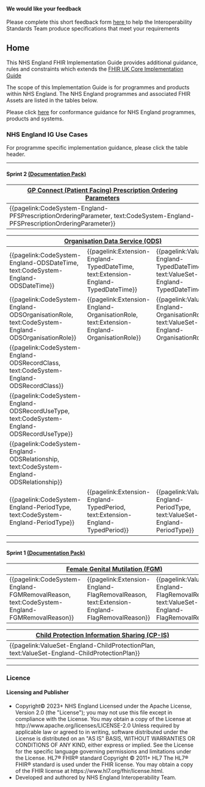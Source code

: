 <div markdown="span" class="alert alert-warning" role="alert"><h4><i class="fa fa-info-circle"></i> We would like your feedback</h4>
Please complete this short feedback form <a href="https://forms.office.com/e/4eE3dDACDS">here </a>to help the Interoperability Standards Team produce 
specifications that meet your requirements 
</div>

## Home 

This NHS England FHIR Implementation Guide provides additional guidance, rules and constraints which extends the <a href="https://simplifier.net/guide/uk-core-implementation-guide-stu3-sequence?version=current" target="_blank">FHIR UK Core Implementation Guide</a>

The scope of this Implementation Guide is for programmes and products within NHS England. The NHS England programmes and associated FHIR Assets are listed in the tables below.

Please click [here](https://simplifier.net/guide/nhs-england-implementation-guide-stu1/Home/Guidance/Conformance.page.md?version=current) for conformance guidance for NHS England programmes, products and systems. <br>

### NHS England IG Use Cases

For programme specific implementation guidance, please click the table header.

---

<h4>Sprint 2 <a href="https://simplifier.net/guide/nhs-england-ig-clinical-and-technical-assurance-doc-pack?version=1.1.0-sprint-2-review">(Documentation Pack)</a></h4>

<table class="regular assets" style="width:100%">
 <thead>
   <tr>
     <th colspan="1"><a href="https://simplifier.net/guide/gp-connect--patient-facing-services--prescriptions?version=current">GP Connect (Patient Facing) Prescription Ordering Parameters</a></th>
  </tr>
 </thead>
 <tbody>
   <tr>
    <td>
      {{pagelink:CodeSystem-England-PFSPrescriptionOrderingParameter, text:CodeSystem-England-PFSPrescriptionOrderingParameter}}
    </td>
   </tr>
  </tbody>
</table>

<table class="regular assets" style="width:100%">
  <thead>
   <tr>
     <th colspan="3"><a href="https://simplifier.net/guide/organisational-data-services?version=current">Organisation Data Service (ODS)</a></th>
   </tr>
  </thead>
  <tbody>
   <tr>
    <td>
      {{pagelink:CodeSystem-England-ODSDateTime, text:CodeSystem-England-ODSDateTime}}
    </td>
    <td>
      {{pagelink:Extension-England-TypedDateTime, text:Extension-England-TypedDateTime}}
    </td>
    <td>
      {{pagelink:ValueSet-England-TypedDateTime, text:ValueSet-England-TypedDateTime}}
    </td>
   </tr>
   <tr>
    <td>
      {{pagelink:CodeSystem-England-ODSOrganisationRole, text:CodeSystem-England-ODSOrganisationRole}}
    </td>
    <td>
      {{pagelink:Extension-England-OrganisationRole, text:Extension-England-OrganisationRole}}
    </td>
    <td>
      {{pagelink:ValueSet-England-OrganisationRole, text:ValueSet-England-OrganisationRole}}
    </td>
   </tr>
   <tr>
    <td>
      {{pagelink:CodeSystem-England-ODSRecordClass, text:CodeSystem-England-ODSRecordClass}}
    </td>
   </tr>
   <tr>
    <td>
      {{pagelink:CodeSystem-England-ODSRecordUseType, text:CodeSystem-England-ODSRecordUseType}}
    </td>
   </tr>
   <tr>
    <td>
      {{pagelink:CodeSystem-England-ODSRelationship, text:CodeSystem-England-ODSRelationship}}
    </td>
   </tr>
   <tr>
    <td>
      {{pagelink:CodeSystem-England-PeriodType, text:CodeSystem-England-PeriodType}}
    </td>
    <td>
      {{pagelink:Extension-England-TypedPeriod, text:Extension-England-TypedPeriod}}
    </td>
    <td>
      {{pagelink:ValueSet-England-PeriodType, text:ValueSet-England-PeriodType}}
    </td>
   </tr>
  </tbody>
</table>

---

<h4>Sprint 1 <a href="https://simplifier.net/guide/nhs-england-ig-clinical-and-technical-assurance-doc-pack?version=1.0.0-sprint-1-review">(Documentation Pack)</a></h4>

<table class="regular assets" style="width:100%">
 <thead>
   <tr>
     <th colspan="3"><a href="https://simplifier.net/guide/female-genital-mutilation-implementation-guide2?version=current">Female Genital Mutilation (FGM)</a></th>
  </tr>
 </thead>
 <tbody>
   <tr>
    <td>
      {{pagelink:CodeSystem-England-FGMRemovalReason, text:CodeSystem-England-FGMRemovalReason}} 
    </td>
	 <td>
      {{pagelink:Extension-England-FlagRemovalReason, text:Extension-England-FlagRemovalReason}} 
    </td>
    <td>
      {{pagelink:ValueSet-England-FlagRemovalReason, text:ValueSet-England-FlagRemovalReason}} 
    </td>
   </tr>
  </tbody>
</table>

<table class="regular assets" style="width:100%">
 <thead>
   <tr>
     <th colspan="1"><a href="https://simplifier.net/guide/child-protection---information-sharing--cp-is--api-consumer-impl?version=current">Child Protection Information Sharing (CP-IS)</a></th>
  </tr>
 </thead>
 <tbody>
   <tr>
    <td>
     {{pagelink:ValueSet-England-ChildProtectionPlan, text:ValueSet-England-ChildProtectionPlan}}
    </td>
   </tr>
  </tbody>
</table>

<!--
<table class="regular assets" style="width:100%">
 <thead>
   <tr>
     <th class="width33">Female Genital Mutilation (FGM)</th>
     <th class="width33">Child Protection Information Sharing (CP-IS)</th>
     <th class="width34">GP Connect (Patient Facing) Prescription Ordering Parameters</th>
  </tr>
 </thead>
 <tbody>
   <tr>
    <td>
      {{pagelink:CodeSystem-England-FGMRemovalReason, text:CodeSystem-England-FGMRemovalReason}} 
    </td>
    <td>
      {{pagelink:ValueSet-England-ChildProtectionPlan, text:ValueSet-England-ChildProtectionPlan}} 
    </td>
    <td>
      {{pagelink:CodeSystem-England-PFSPrescriptionOrderingParameter, text:CodeSystem-England-PFSPrescriptionOrderingParameter}}
    </td>
   </tr>
   <tr>
    <td>
      {{pagelink:Extension-England-FlagRemovalReason, text:Extension-England-FlagRemovalReason}} 
    </td>
    <td>
    </td>
    <td>
    </td>
   </tr>
   <tr>
    <td>
      {{pagelink:ValueSet-England-FlagRemovalReason, text:ValueSet-England-FlagRemovalReason}} 
    </td>
    <td>
    </td>
    <td>
    </td>
   </tr>
  </tbody>
</table>

<table class="regular assets" style="width:100%">
  <thead>
   <tr>
     <th class="width100">Organisation Reference Data (ORD)</th>
   </tr>
  </thead>
  <tbody>
   <tr>
    <td>
      {{pagelink:CodeSystem-England-ORDDateTime, text:CodeSystem-England-ORDDateTime}}
    </td>
   </tr>
   <tr>
    <td>
      {{pagelink:CodeSystem-England-ORDOrganisationRole, text:CodeSystem-England-ORDOrganisationRole}}
    </td>
   </tr>
   <tr>
    <td>
      {{pagelink:CodeSystem-England-ORDRecordClass, text:CodeSystem-England-ORDRecordClass}}
    </td>
   </tr>
   <tr>
    <td>
      {{pagelink:CodeSystem-England-ORDRecordUseType, text:CodeSystem-England-ORDRecordUseType}}
    </td>
   </tr>
   <tr>
    <td>
      {{pagelink:CodeSystem-England-ORDRelationship, text:CodeSystem-England-ORDRelationship}}
    </td>
   </tr>
   <tr>
    <td>
      {{pagelink:CodeSystem-England-PeriodType, text:CodeSystem-England-PeriodType}}
    </td>
   </tr>
   <tr>
    <td>
      {{pagelink:Extension-England-DateTime, text:Extension-England-DateTime}}
    </td>
   </tr>
   <tr>
    <td>
      {{pagelink:Extension-England-OrganisationRole, text:Extension-England-OrganisationRole}}
    </td>
   </tr>
   <tr>
    <td>
      {{pagelink:Extension-England-TypedPeriod, text:Extension-England-TypedPeriod}}
    </td>
   </tr>
   <tr>
    <td>
      {{pagelink:ValueSet-England-OrganisationRole, text:ValueSet-England-OrganisationRole}}
    </td>
   </tr>
   <tr>
    <td>
      {{pagelink:ValueSet-England-PeriodType, text:ValueSet-England-PeriodType}}
    </td>
   </tr>
   <tr>
    <td>
      {{pagelink:ValueSet-England-TypedDateTime, text:ValueSet-England-TypedDateTime}}
    </td>
   </tr>
  </tbody>
</table>
-->

---

<h3 id="licence-heading">Licence</h3>

<div markdown="span" class="alert alert-warning" role="alert"><h4 id="Licence"><i class="fas fa-gavel"></i> Licensing and Publisher</h4>
<ul>
<li>
Copyright© 2023+ NHS England Licensed under the Apache License, Version 2.0 (the &quot;License&quot;); you may not use this file except in compliance with the License. You may obtain a copy of the License at http://www.apache.org/licenses/LICENSE-2.0 Unless required by applicable law or agreed to in writing, software distributed under the License is distributed on an &quot;AS IS&quot; BASIS, WITHOUT WARRANTIES OR CONDITIONS OF ANY KIND, either express or implied. See the License for the specific language governing permissions and limitations under the License. HL7&#174; FHIR&#174; standard Copyright &#169; 2011+ HL7 The HL7&#174; FHIR&#174; standard is used under the FHIR license. You may obtain a copy of the FHIR license at https://www.hl7.org/fhir/license.html.
<li>
Developed and authored by NHS England Interoperability Team.
</ul>
</div>
